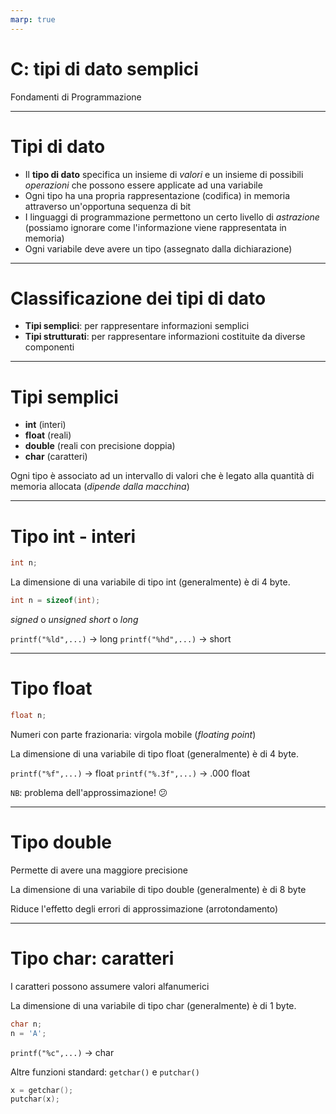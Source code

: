 ```yaml
---
marp: true
---
```


<!-- footer: M. Fraschini - Università degli Studi di Cagliari - AA 2022-2023 -->

<!-- paginate: true -->

<!-- size: 4:3 -->


# C: tipi di dato semplici

Fondamenti di Programmazione

---

# Tipi di dato

- Il **tipo di dato** specifica un insieme di *valori* e un insieme di possibili *operazioni* che possono essere applicate ad una variabile
- Ogni tipo ha una propria rappresentazione (codifica) in memoria attraverso un'opportuna sequenza di bit
- I linguaggi di programmazione permettono un certo livello di *astrazione* (possiamo ignorare come l'informazione viene rappresentata in memoria)
- Ogni variabile deve avere un tipo (assegnato dalla dichiarazione)

---

# Classificazione dei tipi di dato

- **Tipi semplici**: per rappresentare informazioni semplici
- **Tipi strutturati**: per rappresentare informazioni costituite da diverse componenti

---

# Tipi semplici

- **int** (interi)
- **float** (reali)
- **double** (reali con precisione doppia)
- **char** (caratteri)

Ogni tipo è associato ad un intervallo di valori che è legato alla quantità di memoria allocata (*dipende dalla macchina*)

---

<!--

# Tipo int: altri operatori

- `==`	uguaglianza
- `!=`	diversità
- `<`	minore di
- `>`	maggiore di
- `<=` 	minore o uguale a
- `>=`	maggiore o uguale a

-->

# Tipo int - interi

```C
int n;
```

La dimensione di una variabile di tipo int (generalmente) è di 4 byte.

```C
int n = sizeof(int);
```
*signed* o *unsigned*
*short* o *long*

`printf("%ld",...)` -> long
`printf("%hd",...)` -> short


---

# Tipo float

```C
float n;
```
Numeri con parte frazionaria: virgola mobile (*floating point*)

La dimensione di una variabile di tipo float (generalmente) è di 4 byte.

`printf("%f",...)` -> float
`printf("%.3f",...)` -> .000 float

`NB`: problema dell'approssimazione! :confused:

---

# Tipo double

Permette di avere una maggiore precisione

La dimensione di una variabile di tipo double (generalmente) è di 8 byte

Riduce l'effetto degli errori di approssimazione (arrotondamento)

---

# Tipo char: caratteri

I caratteri possono assumere valori alfanumerici

La dimensione di una variabile di tipo char (generalmente) è di 1 byte.


```C
char n;
n = 'A';
```

`printf("%c",...)` -> char

Altre funzioni standard: `getchar()` e `putchar()`

```C
x = getchar();
putchar(x);
```



